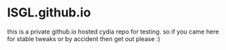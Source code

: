 # ISGL.github.io
this is a private github.io hosted cydia repo for testing.
so if you came here for stable tweaks or by accident then get out please :)
